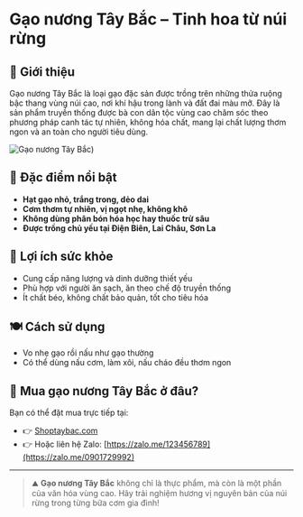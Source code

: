 # Gạo nương Tây Bắc – Tinh hoa từ núi rừng

## 📌 Giới thiệu
Gạo nương Tây Bắc là loại gạo đặc sản được trồng trên những thửa ruộng bậc thang vùng núi cao, nơi khí hậu trong lành và đất đai màu mỡ. Đây là sản phẩm truyền thống được bà con dân tộc vùng cao chăm sóc theo phương pháp canh tác tự nhiên, không hóa chất, mang lại chất lượng thơm ngon và an toàn cho người tiêu dùng.

![Gạo nương Tây Bắc](https://i.imgur.com/O0ibx9c.jpeg))

## 🌾 Đặc điểm nổi bật
- **Hạt gạo nhỏ, trắng trong, dẻo dai**
- **Cơm thơm tự nhiên, vị ngọt nhẹ, không khô**
- **Không dùng phân bón hóa học hay thuốc trừ sâu**
- **Được trồng chủ yếu tại Điện Biên, Lai Châu, Sơn La**

## 💚 Lợi ích sức khỏe
- Cung cấp năng lượng và dinh dưỡng thiết yếu
- Phù hợp với người ăn sạch, ăn theo chế độ truyền thống
- Ít chất béo, không chất bảo quản, tốt cho tiêu hóa

## 🍽️ Cách sử dụng
- Vo nhẹ gạo rồi nấu như gạo thường
- Có thể dùng nấu cơm, làm xôi, nấu cháo đều thơm ngon

## 🛒 Mua gạo nương Tây Bắc ở đâu?
Bạn có thể đặt mua trực tiếp tại:
- 👉 [Shoptaybac.com](https://shoptaybac.com)
- 👉 Hoặc liên hệ Zalo: [https://zalo.me/123456789](https://zalo.me/0901729992)

---

> ⛰️ **Gạo nương Tây Bắc** không chỉ là thực phẩm, mà còn là một phần của văn hóa vùng cao. Hãy trải nghiệm hương vị nguyên bản của núi rừng trong từng bữa cơm gia đình!
